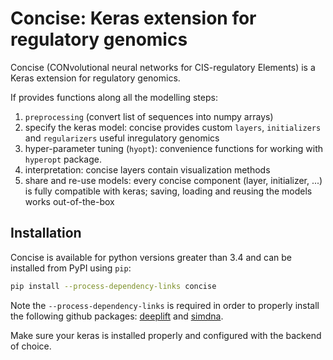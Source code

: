 # Concise: Keras extension for regulatory genomics

Concise (CONvolutional neural networks for CIS-regulatory Elements) is a Keras extension for regulatory genomics. 

If provides functions along all the modelling steps:

1. `preprocessing` (convert list of sequences into numpy arrays)
2. specify the keras model: concise provides custom `layers`, `initializers` and `regularizers` useful inregulatory genomics
3. hyper-parameter tuning (`hyopt`): convenience functions for working with `hyperopt` package.
4. interpretation: concise layers contain visualization methods
5. share and re-use models: every concise component (layer, initializer, ...) is fully compatible with keras; saving, loading and reusing the models works out-of-the-box

<!-- TODO - include image of concise -->


## Installation

Concise is available for python versions greater than 3.4 and can be installed from PyPI using `pip`:

```sh
pip install --process-dependency-links concise
```

Note the `--process-dependency-links` is required in order to properly install the following github packages: [deeplift](https://github.com/kundajelab/deeplift) and [simdna](https://github.com/kundajelab/simdna/tarball/0.2#egg=simdna-0.2).

Make sure your keras is installed properly and configured with the backend of choice.
